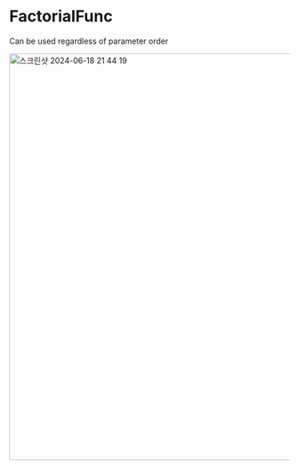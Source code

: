 # FactorialFunc
Can be used regardless of parameter order

<img width="731" alt="스크린샷 2024-06-18 21 44 19" src="https://github.com/bestswlkh0310/FactorialFunc/assets/128120228/a35dbd05-83e9-48ed-bb4d-9aa34c09b7ff">
